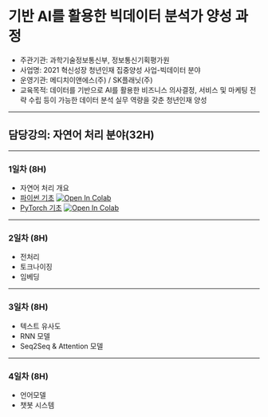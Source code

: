 # 기반 AI를 활용한 빅데이터 분석가 양성 과정
- 주관기관: 과학기술정보통신부, 정보통신기획평가원
- 사업명: 2021 혁신성장 청년인재 집중양성 사업-빅데이터 분야
- 운영기관: 메디치이앤에스(주) / SK플래닛(주)
- 교육목적: 데이터를 기반으로 AI를 활용한 비즈니스 의사결정, 서비스 및 마케팅 전 략 수립 등이 가능한 데이터 분석 실무 역량을 갖춘 청년인재 양성
---
## **담당강의: 자연어 처리 분야(32H)**
---
### 1일차 (8H)
- 자연어 처리 개요
- [파이썬 기초](01_Python/01_Python_Basics_01.ipynb) [![Open In Colab](https://colab.research.google.com/assets/colab-badge.svg)](https://colab.research.google.com/github/aidalabs/202201_Medici_NLP/blob/main/01_Python/01_Python_Basics_01.ipynb)
- [PyTorch 기초](01_Python/01_Python_Basics_01.ipynb) [![Open In Colab](https://colab.research.google.com/assets/colab-badge.svg)](https://colab.research.google.com/github/aidalabs/202201_Medici_NLP/blob/main/01_Python/01_Python_Basics_01.ipynb)
---
### 2일차 (8H)
- 전처리
- 토크나이징
- 임베딩
---
### 3일차 (8H)
- 텍스트 유사도
- RNN 모델
- Seq2Seq & Attention 모델
---
### 4일차 (8H)
- 언어모델
- 챗봇 시스템
